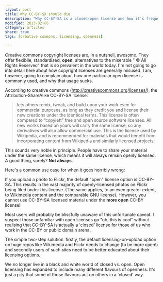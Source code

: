 ```yaml
---
layout: post
title: Why CC-BY-SA should die
description: "Why CC-BY-SA is a closed-open license and how it's frequently, and frustratingly misused."
modified: 2013-02-06
category: articles
share: true
tags: [creative commons, licensing, openness]
 
---
```


Creative commons copyright licenses are, in a nutshell, awesome. They offer flexibile, standardised, <b>open</b>, alternatives to the miserable " © All Rights Reserved" that is so prevalent in the world today. I'm not going to go into detail here about how copyright licenses are generally misused. I am, however, going to complain about how one particular open license is commonly used, and why that usage sucks.

According to creative commons (<a href="http://creativecommons.org/licenses/">http://creativecommons.org/licenses/</a>), the Attribution-ShareAlike CC-BY-SA license:

>lets others remix, tweak, and build upon your work even for commercial 
purposes, as long as they credit you and license their new creations 
under the identical terms. This license is often compared to “copyleft” 
free and open source software licenses. All new works based on yours will carry the same license, so any derivatives will also allow commercial use. This is the license used by Wikipedia, and is recommended for materials that would benefit from incorporating content from Wikipedia and similarly licensed projects.

This sounds very noble in principle. People have to share your material under the same license, which means it will always remain openly licensed. A good thing, surely? <b>Not always</b>.

Here's a common use case for when it goes horribly wrong:

If you upload a photo to Flickr, the default "open" license option is CC-BY-SA. This results in the vast majority of openly-licensed photos on Flickr being filed under this license. (The same applies, to an even greater extent, to Wikimedia content and the comparable GNU license). However, you cannot use CC-BY-SA licensed material under the <b>more open</b> CC-BY license!

Most users will probably be blissfully unaware of this unfortunate caveat. I suspect those unfamiliar with open licenses go "oh, this is cool" without realising that CC-BY-SA is actually a 'closed' license for those of us who work in the CC-BY or public domain arena.

The simple two-step solution: firstly, the default licensing-on-upload option on huge repos like Wikimedia and Flickr needs to change (to be more open!) and secondly users of such sites need to be better educated about their licensing options.

We no longer live in a black and white world of closed vs. open. Open licensing has expanded to include many different flavours of openness. It's just a pity that some of those flavours act on others in a 'closed' way.
